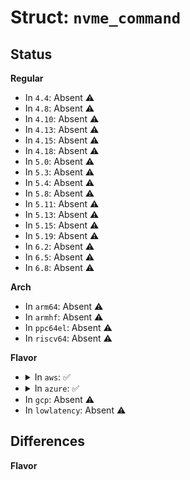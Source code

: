 # Struct: <code>nvme_command</code>

## Status
<b>Regular</b>
<ul>
<li>
In <code>4.4</code>: Absent ⚠️
</li>
<li>
In <code>4.8</code>: Absent ⚠️
</li>
<li>
In <code>4.10</code>: Absent ⚠️
</li>
<li>
In <code>4.13</code>: Absent ⚠️
</li>
<li>
In <code>4.15</code>: Absent ⚠️
</li>
<li>
In <code>4.18</code>: Absent ⚠️
</li>
<li>
In <code>5.0</code>: Absent ⚠️
</li>
<li>
In <code>5.3</code>: Absent ⚠️
</li>
<li>
In <code>5.4</code>: Absent ⚠️
</li>
<li>
In <code>5.8</code>: Absent ⚠️
</li>
<li>
In <code>5.11</code>: Absent ⚠️
</li>
<li>
In <code>5.13</code>: Absent ⚠️
</li>
<li>
In <code>5.15</code>: Absent ⚠️
</li>
<li>
In <code>5.19</code>: Absent ⚠️
</li>
<li>
In <code>6.2</code>: Absent ⚠️
</li>
<li>
In <code>6.5</code>: Absent ⚠️
</li>
<li>
In <code>6.8</code>: Absent ⚠️
</li>
</ul>
<b>Arch</b>
<ul>
<li>
In <code>arm64</code>: Absent ⚠️
</li>
<li>
In <code>armhf</code>: Absent ⚠️
</li>
<li>
In <code>ppc64el</code>: Absent ⚠️
</li>
<li>
In <code>riscv64</code>: Absent ⚠️
</li>
</ul>
<b>Flavor</b>
<ul>
<li>
<details>
<summary>In <code>aws</code>: ✅</summary>

```c
struct nvme_command {
    struct nvme_common_command common;
    struct nvme_rw_command rw;
    struct nvme_identify identify;
    struct nvme_features features;
    struct nvme_create_cq create_cq;
    struct nvme_create_sq create_sq;
    struct nvme_delete_queue delete_queue;
    struct nvme_download_firmware dlfw;
    struct nvme_format_cmd format;
    struct nvme_dsm_cmd dsm;
    struct nvme_write_zeroes_cmd write_zeroes;
    struct nvme_abort_cmd abort;
    struct nvme_get_log_page_command get_log_page;
    struct nvmf_common_command fabrics;
    struct nvmf_connect_command connect;
    struct nvmf_property_set_command prop_set;
    struct nvmf_property_get_command prop_get;
    struct nvme_dbbuf dbbuf;
    struct nvme_directive_cmd directive;
};
```
</details>
</li>
<li>
<details>
<summary>In <code>azure</code>: ✅</summary>

```c
struct nvme_command {
    struct nvme_common_command common;
    struct nvme_rw_command rw;
    struct nvme_identify identify;
    struct nvme_features features;
    struct nvme_create_cq create_cq;
    struct nvme_create_sq create_sq;
    struct nvme_delete_queue delete_queue;
    struct nvme_download_firmware dlfw;
    struct nvme_format_cmd format;
    struct nvme_dsm_cmd dsm;
    struct nvme_write_zeroes_cmd write_zeroes;
    struct nvme_abort_cmd abort;
    struct nvme_get_log_page_command get_log_page;
    struct nvmf_common_command fabrics;
    struct nvmf_connect_command connect;
    struct nvmf_property_set_command prop_set;
    struct nvmf_property_get_command prop_get;
    struct nvme_dbbuf dbbuf;
    struct nvme_directive_cmd directive;
};
```
</details>
</li>
<li>
In <code>gcp</code>: Absent ⚠️
</li>
<li>
In <code>lowlatency</code>: Absent ⚠️
</li>
</ul>

## Differences
<b>Flavor</b>
<ul>
</ul>
